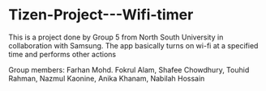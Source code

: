 # Tizen-Project---Wifi-timer
This is a project done by Group 5 from North South University in collaboration with Samsung. The app basically turns on wi-fi at a specified time and performs other actions

Group members:
Farhan Mohd. Fokrul Alam,
Shafee Chowdhury,
Touhid Rahman,
Nazmul Kaonine,
Anika Khanam,
Nabilah Hossain

